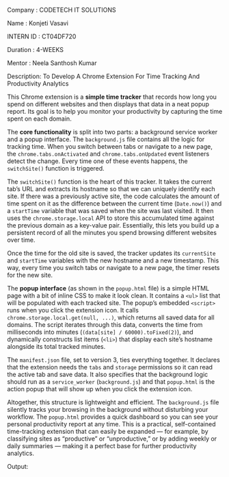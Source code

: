 Company : CODETECH IT SOLUTIONS

Name : Konjeti Vasavi

INTERN ID : CT04DF720

Duration : 4-WEEKS

Mentor : Neela Santhosh Kumar

Description: To Develop A Chrome Extension For Time Tracking And Productivity Analytics

This Chrome extension is a **simple time tracker** that records how long you spend on different websites and then displays that data in a neat popup report. Its goal is to help you monitor your productivity by capturing the time spent on each domain.

The **core functionality** is split into two parts: a background service worker and a popup interface. The `background.js` file contains all the logic for tracking time. When you switch between tabs or navigate to a new page, the `chrome.tabs.onActivated` and `chrome.tabs.onUpdated` event listeners detect the change. Every time one of these events happens, the `switchSite()` function is triggered.

The `switchSite()` function is the heart of this tracker. It takes the current tab’s URL and extracts its hostname so that we can uniquely identify each site. If there was a previously active site, the code calculates the amount of time spent on it as the difference between the current time (`Date.now()`) and a `startTime` variable that was saved when the site was last visited. It then uses the `chrome.storage.local` API to store this accumulated time against the previous domain as a key-value pair. Essentially, this lets you build up a persistent record of all the minutes you spend browsing different websites over time.

Once the time for the old site is saved, the tracker updates its `currentSite` and `startTime` variables with the new hostname and a new timestamp. This way, every time you switch tabs or navigate to a new page, the timer resets for the new site.

The **popup interface** (as shown in the `popup.html` file) is a simple HTML page with a bit of inline CSS to make it look clean. It contains a `<ul>` list that will be populated with each tracked site. The popup’s embedded `<script>` runs when you click the extension icon. It calls `chrome.storage.local.get(null, ...)`, which returns all saved data for all domains. The script iterates through this data, converts the time from milliseconds into minutes (`(data[site] / 60000).toFixed(2)`), and dynamically constructs list items (`<li>`) that display each site’s hostname alongside its total tracked minutes.

The `manifest.json` file, set to version 3, ties everything together. It declares that the extension needs the `tabs` and `storage` permissions so it can read the active tab and save data. It also specifies that the background logic should run as a `service_worker` (`background.js`) and that `popup.html` is the action popup that will show up when you click the extension icon.

Altogether, this structure is lightweight and efficient. The `background.js` file silently tracks your browsing in the background without disturbing your workflow. The `popup.html` provides a quick dashboard so you can see your personal productivity report at any time. This is a practical, self-contained time-tracking extension that can easily be expanded — for example, by classifying sites as “productive” or “unproductive,” or by adding weekly or daily summaries — making it a perfect base for further productivity analytics.

Output:
